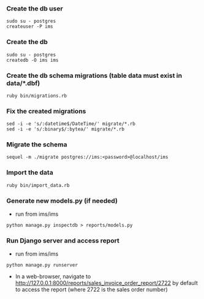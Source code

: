 
### Create the db user
```
sudo su - postgres
createuser -P ims
```

### Create the db
```
sudo su - postgres
createdb -O ims ims
```
### Create the db schema migrations (table data must exist in data/\*.dbf)
```
ruby bin/migrations.rb
```

### Fix the created migrations
```
sed -i -e 's/:datetime$/DateTime/' migrate/*.rb
sed -i -e 's/:binary$/:bytea/' migrate/*.rb
```

### Migrate the schema
```
sequel -m ./migrate postgres://ims:<password>@localhost/ims
```

### Import the data
```
ruby bin/import_data.rb
```

### Generate new models.py (if needed)
* run from ims/ims
```
python manage.py inspectdb > reports/models.py
```

### Run Django server and access report
* run from ims/ims
```
python manage.py runserver
```
* In a web-browser, navigate to http://127.0.0.1:8000/reports/sales_invoice_order_report/2722 by default to access the report (where 2722 is the sales order number)



